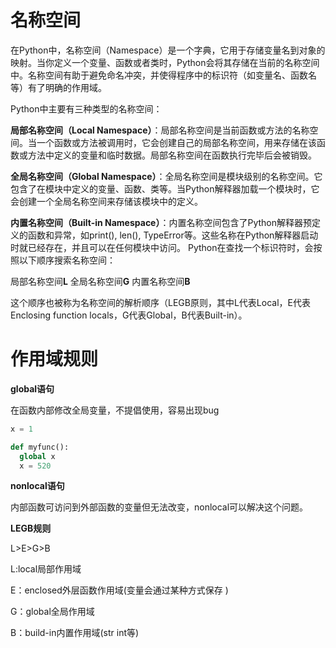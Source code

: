 # 名称空间
在Python中，名称空间（Namespace）是一个字典，它用于存储变量名到对象的映射。当你定义一个变量、函数或者类时，Python会将其存储在当前的名称空间中。名称空间有助于避免命名冲突，并使得程序中的标识符（如变量名、函数名等）有了明确的作用域。

Python中主要有三种类型的名称空间：

**局部名称空间（Local Namespace）**：局部名称空间是当前函数或方法的名称空间。当一个函数或方法被调用时，它会创建自己的局部名称空间，用来存储在该函数或方法中定义的变量和临时数据。局部名称空间在函数执行完毕后会被销毁。

**全局名称空间（Global Namespace）**：全局名称空间是模块级别的名称空间。它包含了在模块中定义的变量、函数、类等。当Python解释器加载一个模块时，它会创建一个全局名称空间来存储该模块中的定义。

**内置名称空间（Built-in Namespace）**：内置名称空间包含了Python解释器预定义的函数和异常，如print(), len(), TypeError等。这些名称在Python解释器启动时就已经存在，并且可以在任何模块中访问。
Python在查找一个标识符时，会按照以下顺序搜索名称空间：

局部名称空间**L**
全局名称空间**G**
内置名称空间**B**


这个顺序也被称为名称空间的解析顺序（LEGB原则，其中L代表Local，E代表Enclosing function locals，G代表Global，B代表Built-in）。


# 作用域规则

**global语句**

在函数内部修改全局变量，不提倡使用，容易出现bug
```python
x = 1

def myfunc():
  global x
  x = 520

```

**nonlocal语句**

内部函数可访问到外部函数的变量但无法改变，nonlocal可以解决这个问题。

**LEGB规则**

L>E>G>B

L:local局部作用域

E：enclosed外层函数作用域(变量会通过某种方式保存 )

G：global全局作用域

B：build-in内置作用域(str int等)


